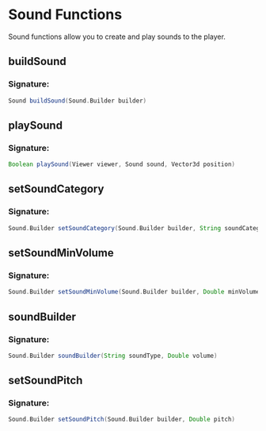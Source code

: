 # Sound Functions
 Sound functions allow you to create and play sounds to the player.

## buildSound

### Signature:

```groovy
Sound buildSound(Sound.Builder builder)
```

## playSound

### Signature:

```groovy
Boolean playSound(Viewer viewer, Sound sound, Vector3d position)
```

## setSoundCategory

### Signature:

```groovy
Sound.Builder setSoundCategory(Sound.Builder builder, String soundCategory)
```

## setSoundMinVolume

### Signature:

```groovy
Sound.Builder setSoundMinVolume(Sound.Builder builder, Double minVolume)
```

## soundBuilder

### Signature:

```groovy
Sound.Builder soundBuilder(String soundType, Double volume)
```

## setSoundPitch

### Signature:

```groovy
Sound.Builder setSoundPitch(Sound.Builder builder, Double pitch)
```

